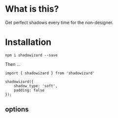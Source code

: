 # What is this?

Get perfect shadows every time for the non-designer.

# Installation

`npm i shadowizard --save`

Then ...

```
import { shadowizard } from 'shadowizard'

shadowizard({
    shadow_type: 'soft',
    padding: false
});
```

## options
